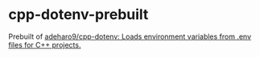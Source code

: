 cpp-dotenv-prebuilt
===================
Prebuilt of [adeharo9/cpp-dotenv: Loads environment variables from .env files for C++ projects.](https://github.com/adeharo9/cpp-dotenv)
